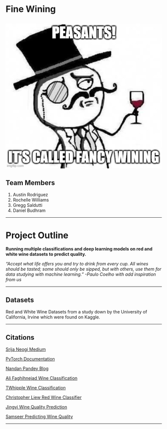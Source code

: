 # Fine Wining
![fancy](Images/Fancy.jpg)
---
## Team Members
 1. Austin Rodriguez
 2. Rochelle Williams
 3. Gregg Saldutti
 4. Daniel Budhram

--- 
# Project Outline
**Running multiple classifications and deep learning models on red and white wine datasets to predict quality.**

*“Accept what life offers you and try to drink from every cup. All wines should be tasted; some should only be sipped, but with others, use them for data studying with machine learning.” -Paulo Coelho with add inspiration from us*

---
## Datasets
Red and White Wine Datasets from a study down by the University of California, Irvine which were found on Kaggle. 

---
## Citations
[Srija Neogi Medium](https://medium.com/@srijaneogi31/predict-your-wine-quality-using-deep-learning-with-pytorch-424d736f0880)

[PyTorch Documentation](https://pytorch.org/docs/stable/index.html)

[Nandan Pandey Blog](https://blog.jovian.ai/get-best-quality-red-wine-using-pytorch-and-ml-1ab2fa554bcf)

[Ali Faghihnejad Wine Classification](https://towardsdatascience.com/wine-data-set-a-classification-problem-983efb3676c9)

[TWhipple Wine Classification](https://github.com/twhipple/Wine_Classification/blob/master/Wine_Quality_Notebook.ipynb)

[Christopher Liew Red Wine Classifier](https://github.com/ChristopherLiew/Building-A-Generalisable-Red-Wine-Quality-Classifier)

[Jingyi Wine Quality Prediction](https://github.com/Jingyi0321/Wine-Quality-Prediction-Project-Classification-Models/blob/main/ML_project.ipynb)

[Samseer Predicting Wine Quality](https://github.com/Sameersri236/Predicting-wine-quality/blob/main/MiniProject(wine%20quality).ipynb)

---






